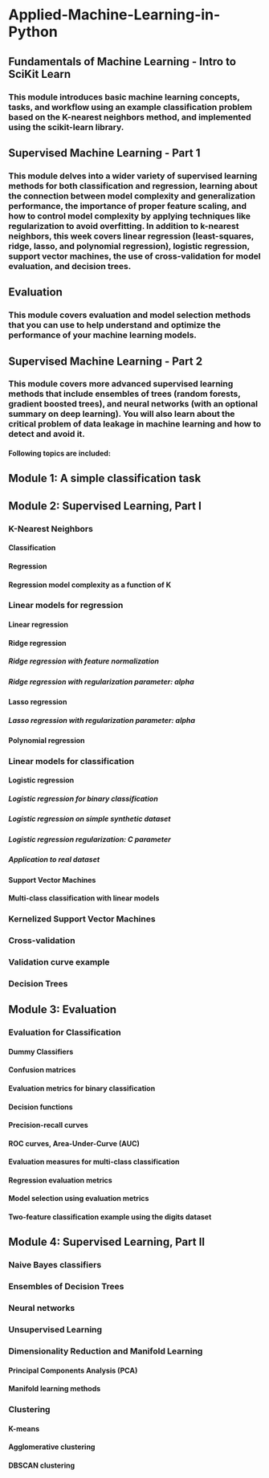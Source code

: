 # Applied-Machine-Learning-in-Python
## Fundamentals of Machine Learning - Intro to SciKit Learn
### This module introduces basic machine learning concepts, tasks, and workflow using an example classification problem based on the K-nearest neighbors method, and implemented using the scikit-learn library.
## Supervised Machine Learning - Part 1
### This module delves into a wider variety of supervised learning methods for both classification and regression, learning about the connection between model complexity and generalization performance, the importance of proper feature scaling, and how to control model complexity by applying techniques like regularization to avoid overfitting. In addition to k-nearest neighbors, this week covers linear regression (least-squares, ridge, lasso, and polynomial regression), logistic regression, support vector machines, the use of cross-validation for model evaluation, and decision trees.
## Evaluation
### This module covers evaluation and model selection methods that you can use to help understand and optimize the performance of your machine learning models.
## Supervised Machine Learning - Part 2
### This module covers more advanced supervised learning methods that include ensembles of trees (random forests, gradient boosted trees), and neural networks (with an optional summary on deep learning). You will also learn about the critical problem of data leakage in machine learning and how to detect and avoid it.
#### Following topics are included:
## Module 1: A simple classification task
## Module 2: Supervised Learning, Part I
### K-Nearest Neighbors
#### Classification
#### Regression
#### Regression model complexity as a function of K
### Linear models for regression
#### Linear regression
#### Ridge regression
##### Ridge regression with feature normalization
##### Ridge regression with regularization parameter: alpha
#### Lasso regression
##### Lasso regression with regularization parameter: alpha
#### Polynomial regression
### Linear models for classification
#### Logistic regression
##### Logistic regression for binary classification
##### Logistic regression on simple synthetic dataset
##### Logistic regression regularization: C parameter
##### Application to real dataset
#### Support Vector Machines
#### Multi-class classification with linear models
### Kernelized Support Vector Machines
### Cross-validation
### Validation curve example
### Decision Trees
## Module 3: Evaluation
### Evaluation for Classification
#### Dummy Classifiers
#### Confusion matrices
#### Evaluation metrics for binary classification
#### Decision functions
#### Precision-recall curves
#### ROC curves, Area-Under-Curve (AUC)
#### Evaluation measures for multi-class classification
#### Regression evaluation metrics
#### Model selection using evaluation metrics
#### Two-feature classification example using the digits dataset
## Module 4: Supervised Learning, Part II
### Naive Bayes classifiers
### Ensembles of Decision Trees
### Neural networks
### Unsupervised Learning
### Dimensionality Reduction and Manifold Learning
#### Principal Components Analysis (PCA)
#### Manifold learning methods
### Clustering
#### K-means
#### Agglomerative clustering
#### DBSCAN clustering

